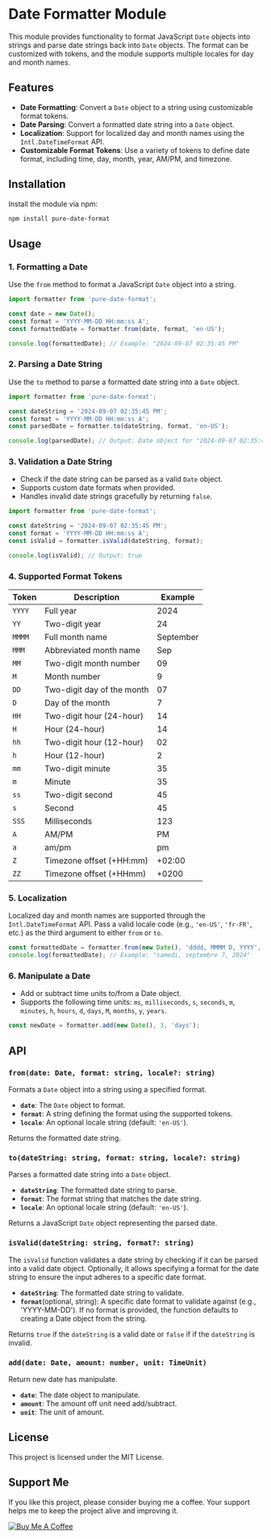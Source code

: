 # Date Formatter Module

This module provides functionality to format JavaScript `Date` objects into strings and parse date strings back into `Date` objects. The format can be customized with tokens, and the module supports multiple locales for day and month names.

## Features

- **Date Formatting**: Convert a `Date` object to a string using customizable format tokens.
- **Date Parsing**: Convert a formatted date string into a `Date` object.
- **Localization**: Support for localized day and month names using the `Intl.DateTimeFormat` API.
- **Customizable Format Tokens**: Use a variety of tokens to define date format, including time, day, month, year, AM/PM, and timezone.

## Installation

Install the module via npm:

```bash
npm install pure-date-format
```

## Usage

### 1. Formatting a Date

Use the `from` method to format a JavaScript `Date` object into a string.

```typescript
import formatter from 'pure-date-format';

const date = new Date();
const format = 'YYYY-MM-DD HH:mm:ss A';
const formattedDate = formatter.from(date, format, 'en-US');

console.log(formattedDate); // Example: "2024-09-07 02:35:45 PM"
```

### 2. Parsing a Date String

Use the `to` method to parse a formatted date string into a `Date` object.

```typescript
import formatter from 'pure-date-format';

const dateString = '2024-09-07 02:35:45 PM';
const format = 'YYYY-MM-DD HH:mm:ss A';
const parsedDate = formatter.to(dateString, format, 'en-US');

console.log(parsedDate); // Output: Date object for "2024-09-07 02:35:45 PM"
```

### 3. Validation a Date String

- Check if the date string can be parsed as a valid `Date` object.
- Supports custom date formats when provided.
- Handles invalid date strings gracefully by returning `false`.

```typescript
import formatter from 'pure-date-format';

const dateString = '2024-09-07 02:35:45 PM';
const format = 'YYYY-MM-DD HH:mm:ss A';
const isValid = formatter.isValid(dateString, format);

console.log(isValid); // Output: true
```

### 4. Supported Format Tokens

| Token  | Description                | Example   |
| ------ | -------------------------- | --------- |
| `YYYY` | Full year                  | 2024      |
| `YY`   | Two-digit year             | 24        |
| `MMMM` | Full month name            | September |
| `MMM`  | Abbreviated month name     | Sep       |
| `MM`   | Two-digit month number     | 09        |
| `M`    | Month number               | 9         |
| `DD`   | Two-digit day of the month | 07        |
| `D`    | Day of the month           | 7         |
| `HH`   | Two-digit hour (24-hour)   | 14        |
| `H`    | Hour (24-hour)             | 14        |
| `hh`   | Two-digit hour (12-hour)   | 02        |
| `h`    | Hour (12-hour)             | 2         |
| `mm`   | Two-digit minute           | 35        |
| `m`    | Minute                     | 35        |
| `ss`   | Two-digit second           | 45        |
| `s`    | Second                     | 45        |
| `SSS`  | Milliseconds               | 123       |
| `A`    | AM/PM                      | PM        |
| `a`    | am/pm                      | pm        |
| `Z`    | Timezone offset (+HH:mm)   | +02:00    |
| `ZZ`   | Timezone offset (+HHmm)    | +0200     |

### 5. Localization

Localized day and month names are supported through the `Intl.DateTimeFormat` API. Pass a valid locale code (e.g., `'en-US'`, `'fr-FR'`, etc.) as the third argument to either `from` or `to`.

```typescript
const formattedDate = formatter.from(new Date(), 'dddd, MMMM D, YYYY', 'fr-FR');
console.log(formattedDate); // Example: "samedi, septembre 7, 2024"
```

### 6. Manipulate a Date

- Add or subtract time units to/from a Date object.
- Supports the following time units: `ms`, `milliseconds`, `s`, `seconds`, `m`, `minutes`, `h`, `hours`, `d`, `days`, `M`, `months`, `y`, `years`.
  
```typescript
const newDate = formatter.add(new Date(), 3, 'days');
```

## API

### `from(date: Date, format: string, locale?: string)`

Formats a `Date` object into a string using a specified format.

- **`date`**: The `Date` object to format.
- **`format`**: A string defining the format using the supported tokens.
- **`locale`**: An optional locale string (default: `'en-US'`).

Returns the formatted date string.

### `to(dateString: string, format: string, locale?: string)`

Parses a formatted date string into a `Date` object.

- **`dateString`**: The formatted date string to parse.
- **`format`**: The format string that matches the date string.
- **`locale`**: An optional locale string (default: `'en-US'`).

Returns a JavaScript `Date` object representing the parsed date.

### `isValid(dateString: string, format?: string)`

The `isValid` function validates a date string by checking if it can be parsed into a valid date object. Optionally, it allows specifying a format for the date string to ensure the input adheres to a specific date format.

- **`dateString`**: The formatted date string to validate.
- **`format`**(optional, string): A specific date format to validate against (e.g., 'YYYY-MM-DD'). If no format is provided, the function defaults to creating a Date object from the string.

Returns `true` if the `dateString` is a valid date or `false` if if the `dateString` is invalid.

### `add(date: Date, amount: number, unit: TimeUnit)`

Return new date has manipulate.

- **`date`**: The date object to manipulate.
- **`amount`**: The amount off unit need add/subtract.
- **`unit`**: The unit of amount.

## License

This project is licensed under the MIT License.

## Support Me

If you like this project, please consider buying me a coffee. Your support helps me to keep the project alive and improving it.

[![Buy Me A Coffee](https://www.buymeacoffee.com/assets/img/custom_images/orange_img.png)](https://buymeacoffee.com/ssjblue1979)
